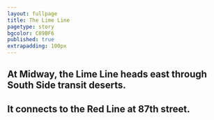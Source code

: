 ```yaml
---
layout: fullpage
title: The Lime Line
pagetype: story
bgcolor: C89BF6
published: true
extrapadding: 100px
---
```


## At Midway, the Lime Line heads east through South Side transit deserts.

## It connects to the Red Line at 87th street.